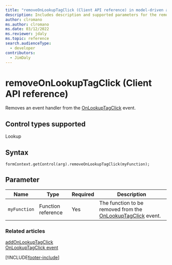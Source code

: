 ```yaml
---
title: "removeOnLookupTagClick (Client API reference) in model-driven apps"
description: Includes description and supported parameters for the removeOnLookupTagClick method.
author: clromano
ms.author: clromano
ms.date: 03/12/2022
ms.reviewer: jdaly
ms.topic: reference
search.audienceType: 
  - developer
contributors:
  - JimDaly
---
```

# removeOnLookupTagClick (Client API reference)

Removes an event handler from the [OnLookupTagClick](../events/onlookuptagclick.md) event.

## Control types supported

Lookup

## Syntax

`formContext.getControl(arg).removeOnLookupTagClick(myFunction);`

## Parameter

|Name|Type|Required|Description|
|--|--|--|--|
|`myFunction`|Function reference|Yes|The function to be removed from the [OnLookupTagClick](../events/onlookuptagclick.md) event.|

### Related articles

[addOnLookupTagClick](addOnLookupTagClick.md)   
[OnLookupTagClick event](../events/onlookuptagclick.md)
 
[!INCLUDE[footer-include](../../../../../includes/footer-banner.md)]
